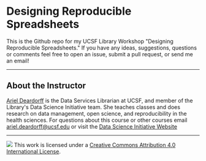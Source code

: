 # Designing Reproducible Spreadsheets

This is the Github repo for my UCSF Library Workshop "Designing Reproducible Spreadsheets." If you have any ideas, suggestions, questions or comments feel free to open an issue, submit a pull request, or send me an email!

----

## About the Instructor
[Ariel Deardorff](https://profiles.ucsf.edu/ariel.deardorff) is the Data Services Librarian at UCSF, and member of the Library's Data Science Initiative team. She teaches classes and does research on data management, open science, and reproducibility in the health sciences. For questions about this course or other courses email ariel.deardorff@ucsf.edu or visit the [Data Science Initiative Website](https://www.library.ucsf.edu/ask-an-expert/data-science/)

----

![](https://i.creativecommons.org/l/by/4.0/88x31.png) This work is licensed under a [Creative Commons Attribution 4.0 International License](https://creativecommons.org/licenses/by/4.0/).
